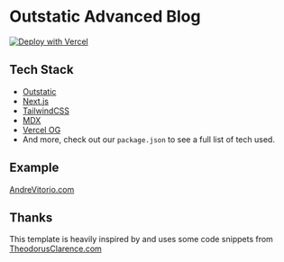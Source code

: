 # Outstatic Advanced Blog

[![Deploy with Vercel](https://vercel.com/button)](https://vercel.com/new/clone?repository-url=https%3A%2F%2Fgithub.com%2Favitorio%2Foutstatic%2Ftree%2Fmain%2Fexamples%2Fadvanced-blog&env=OST_GITHUB_ID,OST_GITHUB_SECRET,OST_TOKEN_SECRET&project-name=outstatic-blog&repo-name=outstatic-blog&demo-title=Outstatic%20Advanced%20Blog%20Demo&demo-description=A%20statically%20generated%20blog%20example%20using%20Outstatic&demo-url=https%3A%2F%2Foutstatic-advanced-blog.vercel.app%2F&demo-image=https%3A%2F%2Foutstatic-advanced-blog.vercel.app%2Fimages%2Foutstatic-demo.png&envDescription=API%20Keys%20needed%20for%20installation&envLink=https%3A%2F%2Foutstatic.com%2Fdocs%2Fenvironment-variables)

## Tech Stack

- [Outstatic](https://outstatic.com/)
- [Next.js](https://nextjs.org/)
- [TailwindCSS](https://tailwindcss.com/)
- [MDX](https://mdxjs.com/)
- [Vercel OG](https://vercel.com/docs/functions/og-image-generation)
- And more, check out our `package.json` to see a full list of tech used.

## Example

[AndreVitorio.com](https://AndreVitorio.com)

## Thanks

This template is heavily inspired by and uses some code snippets from [TheodorusClarence.com](https://theodorusclarence.com/)
